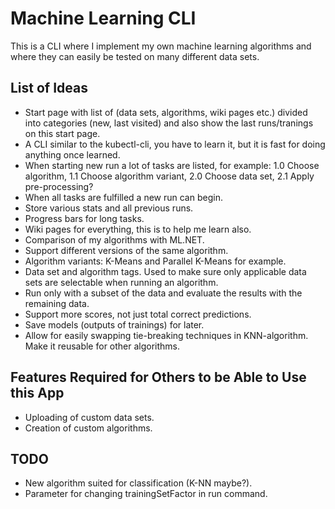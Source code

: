 # Machine Learning CLI
This is a CLI where I implement my own machine learning algorithms and where they can easily be tested on many different data sets.

## List of Ideas
- Start page with list of (data sets, algorithms, wiki pages etc.) divided into categories (new, last visited) and also show the last runs/tranings on this start page.
- A CLI similar to the kubectl-cli, you have to learn it, but it is fast for doing anything once learned.
- When starting new run a lot of tasks are listed, for example: 1.0 Choose algorithm, 1.1 Choose algorithm variant, 2.0 Choose data set, 2.1 Apply pre-processing? 
- When all tasks are fulfilled a new run can begin.
- Store various stats and all previous runs.
- Progress bars for long tasks.
- Wiki pages for everything, this is to help me learn also.
- Comparison of my algorithms with ML.NET.
- Support different versions of the same algorithm.
- Algorithm variants: K-Means and Parallel K-Means for example.
- Data set and algorithm tags. Used to make sure only applicable data sets are selectable when running an algorithm.
- Run only with a subset of the data and evaluate the results with the remaining data.
- Support more scores, not just total correct predictions.
- Save models (outputs of trainings) for later.
- Allow for easily swapping tie-breaking techniques in KNN-algorithm. Make it reusable for other algorithms. 

## Features Required for Others to be Able to Use this App
- Uploading of custom data sets.
- Creation of custom algorithms.

## TODO
- New algorithm suited for classification (K-NN maybe?).
- Parameter for changing trainingSetFactor in run command.